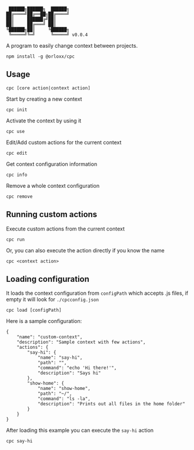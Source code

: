      ██████╗██████╗  ██████╗
    ██╔════╝██╔══██╗██╔════╝
    ██║     ██████╔╝██║
    ██║     ██╔═══╝ ██║
    ╚██████╗██║     ╚██████╗
     ╚═════╝╚═╝      ╚═════╝ v0.0.4

A program to easily change context between projects.

    npm install -g @orloxx/cpc

## Usage

    cpc [core action|context action]

Start by creating a new context

    cpc init

Activate the context by using it

    cpc use

Edit/Add custom actions for the current context

    cpc edit

Get context configuration information

    cpc info

Remove a whole context configuration

    cpc remove

## Running custom actions

Execute custom actions from the current context

    cpc run

Or, you can also execute the action directly if you know the name

    cpc <context action>

## Loading configuration

It loads the context configuration from `configPath` which accepts .js files,
if empty it will look for `./cpcconfig.json`

    cpc load [configPath]

Here is a sample configuration:

    {
        "name": "custom-context",
        "description": "Sample context with few actions",
        "actions": {
            "say-hi": {
                "name": "say-hi",
                "path": "",
                "command": "echo 'Hi there!'",
                "description": "Says hi"
            },
            "show-home": {
                "name": "show-home",
                "path": "~/",
                "command": "ls -la",
                "description": "Prints out all files in the home folder"
            }
        }
    }

After loading this example you can execute the `say-hi` action

    cpc say-hi
